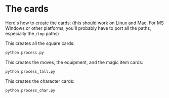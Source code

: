# The cards

Here's how to create the cards:
(this should work on Linux and Mac.  For MS Windows or other platforms,
you'll probably have to port all the paths, especially the `/tmp` paths)

This creates all the square cards:
```bash
python process.py
```

This creates the moves, the equipment, and the magic item cards:
```bash
python process_tall.py
```

This creates the character cards:
```bash
python process_char.py
```
